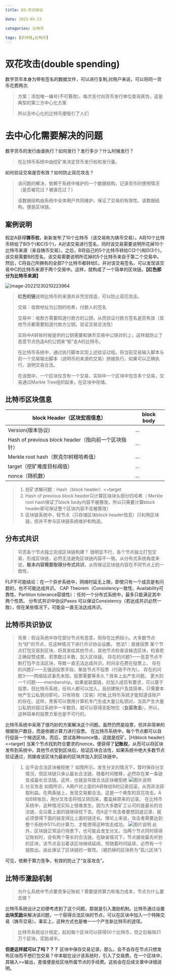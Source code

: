```yaml
---
title: 03-共识协议

date: 2023-05-23	

categories: 比特币	

tags: [区块链,比特币]
---	
```


# 双花攻击(double spending)

数字货币本身为带有签名的数据文件，可以进行复制,对用户来说，可以将同一货币花费两次.

> 方案：添加唯一编号(不可篡改)，每次支付向货币发行单位查询真伪，这是典型的第三方中心化方案
>
> 所以去中心化的比特币便吸引了人们

# 去中心化需要解决的问题

数字货币的发行由谁执行？如何发行？发行多少？什么时候发行？

> 在比特币系统中由挖矿来决定货币发行权和发行量。

如何验证交易是否有效？如何防止双花攻击？

> 该问题的解决，依赖于系统中维护的一个数据结构，记录货币的使用情况（是否被花过？被谁花过？）
>
> 该数据结构由系统中全体用户共同维护，保证了交易的有效性。该数据结构，便是区块链。

## 案例说明

假定A获得**铸币权**，新新发布了10个比特币（该交易称为铸币交易）。A将10个比特币转给了B(5个)和C(5个)，A对该交易进行签名，同时该交易需要说明所花掉10个比特币来源（来自铸币交易）。之后，B将自己的5个比特币转给C(2个)和D(3个)，该交易需要B的签名，该交易需要说明所花掉的5个比特币来自于第二个交易中。然后，C将自己所拥有的全部7个比特币都转给E，并对该交易签名，可以发现该交易中C的比特币来源于两个交易中。这样，就构成了一个简单的区块链。**【红色部分为比特币来源】**

![image-20221230210223964](/noteimg/C:/Users/zhuba/Desktop/PersonalBlog/source/_posts/区块链/比特币/img/image-20221230210223964.png)

> **红色的链**说明比特币的来源并非凭空捏造，可以防止双花攻击。
>
> 交易：收款地址为公钥的哈希，付款人的签名
>
> 交易中：收款方需要知道付款方的公钥，从而验证付款方签名是否有效（其他节点都需要知道付款方公钥，验证交易合法性）
>
> 实际中A转账时候提供的公钥需要和铸币交易中公钥对的上，这样就防止了恶意节点伪造A的公钥来“偷”走A的比特币。
>
> 在比特币系统中，通过执行脚本实现上述验证过程。将当前交易输入脚本与前一个交易输出脚本（说明币的来源的交易）拼接执行，如果可以正确执行，说明交易合法。
>
> 在该图中，一个区块仅含有一个交易，实际中一个区块中包含多个交易，交易通过Markle Tree组织起来，在区块中存储。

## 比特币区块信息

| block Header（区块宏观信息）                        | block body |
| --------------------------------------------------- | ---------- |
| Version(版本协议)                                   | ...        |
| Hash of previous block header（指向前一个区块指针） | ...        |
| Merkle root hash（默克尔树根哈希值）                | ...        |
| target（挖矿难度目标阈值）                          | ...        |
| nonce（随机数）                                     | ...        |

> 1. 挖矿求解问题：Hash（block header）<=target
> 2. Hash of previous block header只计算区块块头部分的哈希（ Merkle root hash保证了block body内容不被篡改，所以只需要计算block header即可保证整个区块内容不会被篡改）
> 3. 区块链系统中，轻节点（只存储区块block header信息）只利用区块链，但并不参与区块链系统维护和构造。

## 分布式共识

> 可否各个节点独立完成区块链构建？
> 很明显不行，各个节点独立打包交易，形成区块链，必然无法避免区块链内容不一致。从分布式系统角度来说，**账本内容需要取得分布式共识**，从而保证区块链内容在不同节点上的一致性。

FLP不可能结论：在一个异步系统中，网络时延无上限，即使只有一个成员是有问题的，也不可能达成共识。
CAP Theorem（Consistency一致性、Availability可靠性、Partition tolerance容错性）：任何一个分布式系统中，最多只能满足其中两个性质。
分布式共识中协议Paxos 可以保证Consistency（若达成共识必然一致），但在某些情况下，可能会一直无法达成共识。

## 比特币共识协议

> 背景：假设系统中存在部分节点有恶意，但存在比例较小。大多数节点为“好”的节点，在这种情况下进行共识协议设置。
> 想法1：直接投票
> 某个节点打包交易到区块，将其发给其他节点，其他节点检查该候选区块，检查若正确投赞成票，若票数过半数，加入区块链。
> 存在的问题1——恶意节点不断打包不合法区块，导致一直无法达成共识，时间全花费在投票上。
> 存在的问题2——无强迫投票手段，某些节点不投票（行政不作为）。
> 存在的问题3——网络延迟事先未知，投票需要等多久？效率上会产生问题。
> 更大的一个问题——membership。如果是联盟链，对加入成员有要求，可以基于投票。但比特币系统，任何人都可以加入，且创建账户及其简单，只需要本地产生公私钥对即可。只有转账（交易）时候,比特币系统才能知道该账户的存在。这样，黑客可以使用计算机专门生成大量公私钥对，当其产生大量公私钥对超过系统中一半数目，就可以获得支配地位（**女巫攻击**）。所以，这种简单的投票方案也是不可行的。

比特币系统中采用了很巧妙的方案解决这个问题。虽然仍然是投票，但并非简单的根据账户数目，而是依据计算力进行投票。
在比特币系统中，每个节点都可以自行组装一个候选区块，而后，尝试各种nonce值，这就是挖矿。[H(block header)<=target]
当某个节点找到符合要求的nonce，便获得了**记账权**，从而可以将区块发布到系统中。其他节点受到区块后，验证区块合法性，如果系统中绝大多数节点验证通过，则接收该区块为最新的区块并加入到区块链中。

> 1. 会不会合法区块被拒绝？
>    如图所示。发生分叉的情况下，暂时保存分叉情况，但区块链只承认最长合法链，随着时间推移，必然存在某一条链变成最长合法链。这样，也就会导致合法区块被拒绝
>    ![图片说明](/noteimg/C:/Users/zhuba/Desktop/PersonalBlog/source/_posts/区块链/比特币/img/3388381_1581760307110_043471697E62271078507983EA89D352.png)
> 2. 分叉攻击
>    如图所示，A用户对上面的A转账给B的记录回滚，从而非法获取利益。在两条链上，发现交易都合法。这是一个典型的双花攻击。A给B转账后，用分叉攻击将钱又转回来，覆盖掉原来的记录。
>    在比特币系统中，这种情况实际上很难发生。因为大多数矿工认可的是最长的合法链，会沿着上面的链继续挖下去。而A这个攻击者要想回退记录，就必须使得下面的链变得比上面的链还长。理论上来说，攻击者需要达到整个系统中51%的计算力，才能使得这种攻击成功。
>    ![图片说明](/noteimg/C:/Users/zhuba/Desktop/PersonalBlog/source/_posts/区块链/比特币/img/3388381_1581760633059_47DAC7C8FB06138B83FFA215B3285151.png)
>    此外，区块链正常运行场景下，也可能会发生分叉。当两个节点同时获得记账权时，会有两个等长的合法链。在缺省情况下，节点接收最先听到的区块，该节点会沿着该区块继续延续。但随着时间延续，必然有一个链胜出，由此保证了区块链的一致性。（被扔掉的区块称为“孤儿区块”)

可见，依赖于算力竞争，有效的防止了“女巫攻击”。

## 比特币激励机制

> 为什么系统中节点要竞争记账权？需要提供算力和电力成本，节点为什么要去做？

比特币系统设计之初便考虑到了这个问题，那就是引入激励机制。比特币通过设置**出块奖励**来解决该问题，一个获得合法区块的节点，可以在区块中加入一个特殊交易（铸币交易）。事实上，这种方式也是唯一一个产生新比特币的途径。

> 比特币系统设计规定，起初每个区块可以获得50个比特币，但之后每隔21万个区块，奖励减半。

**但是这样就可以了吗？？？**
区块中保存交易记录，那么，会不会存在节点只想发布区块而不想打包交易？中本聪在设计该系统时，引入了交易费。在一个区块中，其输入>=输出，差值便是给区块所属节点的手续费。这些会在后续文章中详细说明。